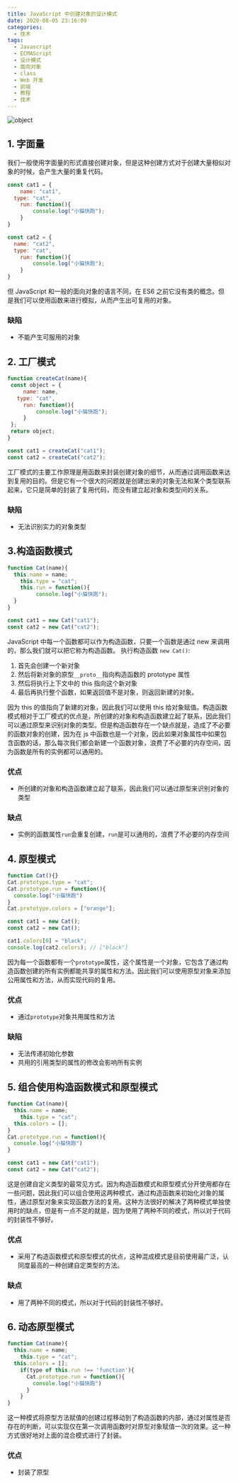 ```yaml
---
title: JavaScript 中创建对象的设计模式 
date: 2020-08-05 23:16:09
categories:
  - 技术
tags: 
  - Javascript
  - ECMAScript
  - 设计模式
  - 面向对象
  - class
  - Web 开发
  - 前端
  - 教程
  - 技术
---
```

![object](/asset/object.png)
## 1. 字面量

我们一般使用字面量的形式直接创建对象，但是这种创建方式对于创建大量相似对象的时候，会产生大量的重复代码。

```javascript
const cat1 = {
	name: "cat1",
  type: "cat",
	run: function(){
		console.log("小猫快跑");
	}
} 

const cat2 = {
  name: "cat2",
  type: "cat",
	run: function(){
		console.log("小猫快跑");
	}
} 
```

但 JavaScript 和一般的面向对象的语言不同，在 ES6 之前它没有类的概念。但是我们可以使用函数来进行模拟，从而产生出可复用的对象。

### 缺陷

- 不能产生可服用的对象

## 2. 工厂模式

```javascript
function createCat(name){
 const object = {
	 name: name,
   type: "cat",
	 run: function(){
		 console.log("小猫快跑");
	 }
 };
 return object;
}

const cat1 = createCat("cat1");
const cat2 = createCat("cat2");
```

工厂模式的主要工作原理是用函数来封装创建对象的细节，从而通过调用函数来达到复用的目的。但是它有一个很大的问题就是创建出来的对象无法和某个类型联系起来，它只是简单的封装了复用代码，而没有建立起对象和类型间的关系。

<!-- more -->

### 缺陷

- 无法识别实力的对象类型

## 3.构造函数模式

```javascript
function Cat(name){
  this.name = name;
	this.type = "cat";
	this.run = function(){
		 console.log("小猫快跑");
  }
}

const cat1 = new Cat("cat1");
const cat2 = new Cat("cat2");
```

JavaScript 中每一个函数都可以作为构造函数，只要一个函数是通过 new 来调用的，那么我们就可以把它称为构造函数。
执行构造函数 `new Cat()`:

1. 首先会创建一个新对象
2. 然后将新对象的原型`__proto__`指向构造函数的 prototype 属性
3. 然后将执行上下文中的 this 指向这个新对象
4. 最后再执行整个函数，如果返回值不是对象，则返回新建的对象。

因为 this 的值指向了新建的对象，因此我们可以使用 this 给对象赋值。构造函数模式相对于工厂模式的优点是，所创建的对象和构造函数建立起了联系，因此我们可以通过原型来识别对象的类型。但是构造函数存在一个缺点就是，造成了不必要的函数对象的创建，因为在 js 中函数也是一个对象，因此如果对象属性中如果包含函数的话，那么每次我们都会新建一个函数对象，浪费了不必要的内存空间，因为函数是所有的实例都可以通用的。

### 优点

- 所创建的对象和构造函数建立起了联系，因此我们可以通过原型来识别对象的类型

### 缺点

- 实例的函数属性`run`会重复创建，`run`是可以通用的，浪费了不必要的内存空间

## 4. 原型模式

```javascript
function Cat(){}
Cat.prototype.type = "cat";
Cat.prototype.run = function(){
  console.log("小猫快跑")
}
Cat.prototype.colors = ["orange"]; 

const cat1 = new Cat();
const cat2 = new Cat();

cat1.colors[0] = "black";
console.log(cat2.colors); // ["black"]
```

因为每一个函数都有一个`prototype`属性，这个属性是一个对象，它包含了通过构造函数创建的所有实例都能共享的属性和方法。因此我们可以使用原型对象来添加公用属性和方法，从而实现代码的复用。

### 优点

- 通过`prototype`对象共用属性和方法

### 缺陷

- 无法传递初始化参数
- 共用的引用类型的属性的修改会影响所有实例

## 5. 组合使用构造函数模式和原型模式

```javascript
function Cat(name){
  this.name = name;
	this.type = "cat";
  this.colors = [];
}
Cat.prototype.run = function(){
  console.log("小猫快跑")
}

const cat1 = new Cat("cat1");
const cat2 = new Cat("cat2");
```

这是创建自定义类型的最常见方式。因为构造函数模式和原型模式分开使用都存在一些问题，因此我们可以组合使用这两种模式，通过构造函数来初始化对象的属性，通过原型对象来实现函数方法的复用。这种方法很好的解决了两种模式单独使用时的缺点，但是有一点不足的就是，因为使用了两种不同的模式，所以对于代码的封装性不够好。

### 优点

- 采用了构造函数模式和原型模式的优点，这种混成模式是目前使用最广泛，认同度最高的一种创建自定类型的方法。

### 缺点

- 用了两种不同的模式，所以对于代码的封装性不够好。

## 6. 动态原型模式

```javascript
function Cat(name){
  this.name = name;
	this.type = "cat";
  this.colors = [];
	if(type of this.run !== 'function'){
	  Cat.prototype.run = function(){
	    console.log("小猫快跑")
	  }
	}
}
```

这一种模式将原型方法赋值的创建过程移动到了构造函数的内部，通过对属性是否存在的判断，可以实现仅在第一次调用函数时对原型对象赋值一次的效果。这一种方式很好地对上面的混合模式进行了封装。

### 优点

- 封装了原型
